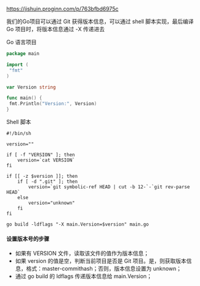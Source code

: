 https://jishuin.proginn.com/p/763bfbd6975c

我们的Go项目可以通过 Git 获得版本信息，可以通过 shell 脚本实现，最后编译 Go 项目时，将版本信息通过 -X 传递进去

Go 语言项目

```go
package main

import (
 "fmt"
)

var Version string

func main() {
 fmt.Println("Version:", Version)
}
```

Shell 脚本

```shell
#!/bin/sh

version=""

if [ -f "VERSION" ]; then
    version=`cat VERSION`
fi

if [[ -z $version ]]; then
    if [ -d ".git" ]; then
        version=`git symbolic-ref HEAD | cut -b 12-`-`git rev-parse HEAD`
    else
        version="unknown"
    fi
fi

go build -ldflags "-X main.Version=$version" main.go
```

#### 设置版本号的步骤

- 如果有 VERSION 文件，读取该文件的值作为版本信息；
- 如果 version 的值是空，判断当前项目是否是 Git 项目。是，则获取版本信息，格式：master-commithash；否则，版本信息设置为 unknown；
- 通过 go build 的 ldflags 传递版本信息给 main.Version；